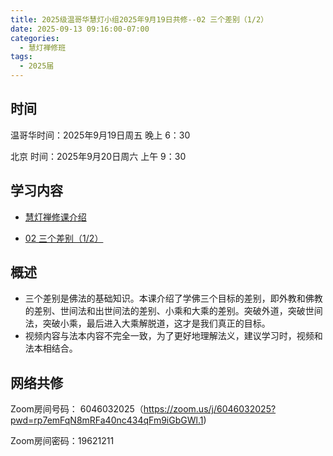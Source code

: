 ```yaml
---
title: 2025级温哥华慧灯小组2025年9月19日共修--02 三个差别（1/2）
date: 2025-09-13 09:16:00-07:00
categories:
  - 慧灯禅修班
tags:
  - 2025届
---
```

## 时间

温哥华时间：2025年9月19日周五 晚上 6：30

北京 时间：2025年9月20日周六 上午 9：30


## 学习内容


* [慧灯禅修课介绍](http://huidengchanxiu.net/wsb/book1/b1-0)

* [02 三个差别（1/2）](http://huidengchanxiu.net/wsb/book1/p1/01-1/)

## 概述
* 三个差别是佛法的基础知识。本课介绍了学佛三个目标的差别，即外教和佛教的差别、世间法和出世间法的差别、小乘和大乘的差别。突破外道，突破世间法，突破小乘，最后进入大乘解脱道，这才是我们真正的目标。
* 视频内容与法本内容不完全一致，为了更好地理解法义，建议学习时，视频和法本相结合。

## 网络共修
Zoom房间号码： 6046032025（https://zoom.us/j/6046032025?pwd=rp7emFqN8mRFa40nc434qFm9iGbGWl.1)

Zoom房间密码：19621211
